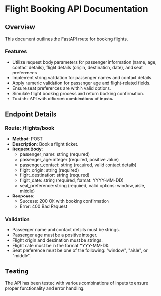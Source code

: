 # Flight Booking API Documentation

## Overview

This document outlines the FastAPI route for booking flights.

### Features

- Utilize request body parameters for passenger information (name, age, contact details), flight details (origin, destination, date), and seat preferences.
- Implement string validation for passenger names and contact details.
- Apply numeric validation for passenger age and flight-related fields.
- Ensure seat preferences are within valid options.
- Simulate flight booking process and return booking confirmation.
- Test the API with different combinations of inputs.

## Endpoint Details

### Route: /flights/book

- **Method**: POST
- **Description**: Book a flight ticket.
- **Request Body**:
  - passenger_name: string (required)
  - passenger_age: integer (required, positive value)
  - passenger_contact: string (required, valid contact details)
  - flight_origin: string (required)
  - flight_destination: string (required)
  - flight_date: string (required, format: YYYY-MM-DD)
  - seat_preference: string (required, valid options: window, aisle, middle)
- **Response**:
  - Success: 200 OK with booking confirmation
  - Error: 400 Bad Request

### Validation

- Passenger name and contact details must be strings.
- Passenger age must be a positive integer.
- Flight origin and destination must be strings.
- Flight date must be in the format YYYY-MM-DD.
- Seat preference must be one of the following: "window", "aisle", or "middle".

## Testing

The API has been tested with various combinations of inputs to ensure proper functionality and error handling.
